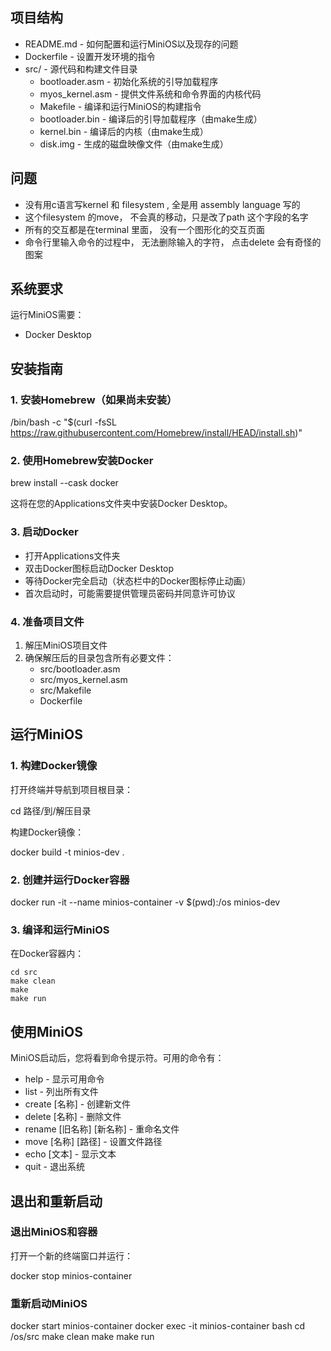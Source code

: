 
## 项目结构
- README.md - 如何配置和运行MiniOS以及现存的问题
- Dockerfile - 设置开发环境的指令
- src/ - 源代码和构建文件目录
  - bootloader.asm - 初始化系统的引导加载程序
  - myos_kernel.asm - 提供文件系统和命令界面的内核代码
  - Makefile - 编译和运行MiniOS的构建指令
  - bootloader.bin - 编译后的引导加载程序（由make生成）
  - kernel.bin - 编译后的内核（由make生成）
  - disk.img - 生成的磁盘映像文件（由make生成）


## 问题
- 没有用c语言写kernel 和 filesystem , 全是用 assembly language 写的
- 这个filesystem 的move， 不会真的移动，只是改了path 这个字段的名字
- 所有的交互都是在terminal 里面， 没有一个图形化的交互页面
- 命令行里输入命令的过程中， 无法删除输入的字符， 点击delete 会有奇怪的图案

## 系统要求

运行MiniOS需要：
- Docker Desktop

## 安装指南

### 1. 安装Homebrew（如果尚未安装）

/bin/bash -c "$(curl -fsSL https://raw.githubusercontent.com/Homebrew/install/HEAD/install.sh)"

### 2. 使用Homebrew安装Docker

brew install --cask docker

这将在您的Applications文件夹中安装Docker Desktop。

### 3. 启动Docker

- 打开Applications文件夹
- 双击Docker图标启动Docker Desktop
- 等待Docker完全启动（状态栏中的Docker图标停止动画）
- 首次启动时，可能需要提供管理员密码并同意许可协议

### 4. 准备项目文件

1. 解压MiniOS项目文件
2. 确保解压后的目录包含所有必要文件：
   - src/bootloader.asm
   - src/myos_kernel.asm
   - src/Makefile
   - Dockerfile

## 运行MiniOS

### 1. 构建Docker镜像

打开终端并导航到项目根目录：

cd 路径/到/解压目录

构建Docker镜像：

docker build -t minios-dev .

### 2. 创建并运行Docker容器

docker run -it --name minios-container -v $(pwd):/os minios-dev

### 3. 编译和运行MiniOS

在Docker容器内：
```
cd src
make clean
make
make run
```

## 使用MiniOS

MiniOS启动后，您将看到命令提示符。可用的命令有：

- help - 显示可用命令
- list - 列出所有文件
- create [名称] - 创建新文件
- delete [名称] - 删除文件
- rename [旧名称] [新名称] - 重命名文件
- move [名称] [路径] - 设置文件路径
- echo [文本] - 显示文本
- quit - 退出系统

## 退出和重新启动

### 退出MiniOS和容器

打开一个新的终端窗口并运行：

docker stop minios-container

### 重新启动MiniOS

docker start minios-container
docker exec -it minios-container bash
cd /os/src
make clean
make
make run





